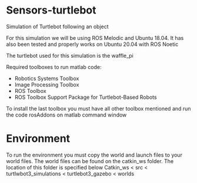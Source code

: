 # Sensors-turtlebot
Simulation of Turtlebot following an object 

For this simulation we will be using ROS Melodic and Ubuntu 18.04. 
It has also been tested and properly works on Ubuntu 20.04 with ROS Noetic

The turtlebot used for this simulation is the waffle_pi 

Required toolboxes to run matlab code:
- Robotics Systems Toolbox
- Image Processing Toolbox
- ROS Toolbox
- ROS Toolbox Support Package for Turtlebot-Based Robots 

To install the last toolbox you must have all other toolbox mentioned and run the code rosAddons on matlab command window 

# Environment 
To run the environment you must copy the world and launch files to your world files. 
The world files can be found on the catkin_ws folder. 
The location of this folder is specified below 
Catkin_ws < src < turtlwbot3_simulations < turtlebot3_gazebo < worlds 
